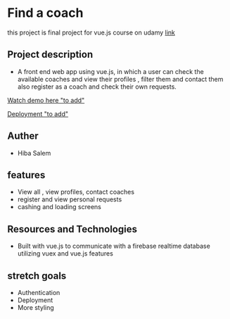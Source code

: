 # Find a coach 

this project is final project for vue.js course on udamy [link](https://www.udemy.com/course/vuejs-2-the-complete-guide/)

## Project description

- A front end web app using vue.js, in which a user can check the available coaches and view their profiles , filter them and contact them also register as a coach and check their own requests.

[Watch demo here "to add"](//)

[Deployment "to add"](//)

## Auther

- Hiba Salem

## features

- View all , view profiles, contact coaches
- register and view personal requests
- cashing and loading screens

## Resources and Technologies

- Built with vue.js to communicate with a firebase realtime database utilizing vuex and vue.js features

## stretch goals

- Authentication
- Deployment
- More styling
